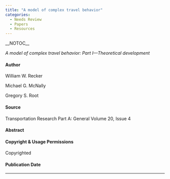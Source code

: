 ```yaml
---
title: "A model of complex travel behavior"
categories:
  - Needs Review
  - Papers
  - Resources
---
```


\_\_NOTOC\_\_

*A model of complex travel behavior: Part I—Theoretical development*

#### Author

William W. Recker

Michael G. McNally

Gregory S. Root

#### Source

Transportation Research Part A: General
Volume 20, Issue 4

#### Abstract

#### Copyright & Usage Permissions

Copyrighted

#### Publication Date

------------------------------------------------------------------------

<comments />

